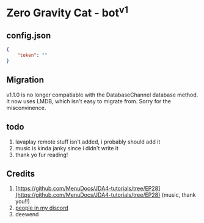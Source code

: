 # Zero Gravity Cat - bot<sup>v1</sup>

## config.json
```json
{
    "token": ""
}
```

## Migration
v1.1.0 is no longer compatiable with the DatabaseChannel database method. It now uses LMDB, which isn't easy to migrate from.
Sorry for the misconvinence.
## todo
1. lavaplay remote stuff isn't added, i probably should add it
2. music is kinda janky since i didn't write it
3. thank yo  fur reading!

## Credits
1. [https://github.com/MenuDocs/JDA4-tutorials/tree/EP28](https://github.com/MenuDocs/JDA4-tutorials/tree/EP28) (music, thank you!!)
2. [people in my discord](https://discord.gg/FpgcppGyMt)
3. deewend
